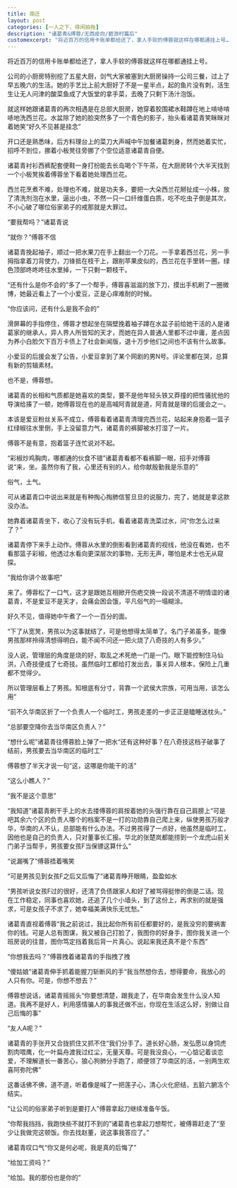 ```yaml
---
title: 南迁
layout: post
categories: [一人之下，得闲拍拖]
description: "诸葛青&傅蓉/无西皮向/碧游村篇后"
customexcerpt: "将近百万的信用卡账单都给还了，拿人手软的傅蓉就这样在哪都通挂上号…"
---
```


将近百万的信用卡账单都给还了，拿人手软的傅蓉就这样在哪都通挂上号。

公司的小厨房特别挖了五星大厨，剑气大家被塞到大厨房操持一公司三餐，过上了早五晚六的生活。她的手艺比上前大厨好了不是一星半点，起的鱼片没有刺，活生生让无人问津的酸菜鱼成了大饭堂的拿手菜，去晚了只剩下汤汁泡饭。

就这样她跟诸葛青的再次相遇是在总部大厨房，她穿着胶围裙水鞋蹲在地上啃哧啃哧地洗西兰花。水盆除了她的脸突然多了一个青色的影子，抬头看诸葛青笑眯眯对着她笑“好久不见甚是挂念”

开口还是熟悉味，后方料理台上的菜刀大声喊中午加餐诸葛刺身，然而她着实忙，招呼不到位，挪着小板凳往旁挪了个空位适意诸葛青自便。

诸葛青衬衫西裤配套便鞋一身打扮能去长岛喝个下午茶，在大厨房转个大半天找到一个小板凳挨着傅蓉坐下看着她处理西兰花。

西兰花烹煮不难，处理也不难，就是功夫多，要把一大朵西兰花掰扯成一小株，放了清洗剂泡在水里，逼出小虫，不然一只一口纤维蛋白质，吃不吃虫子倒是其次，不小心破了哪位俗家弟子的戒那就是大罪过。

“要我帮吗？”诸葛青说

“就你？”傅蓉不信

诸葛青挽起袖子，顺过一把水果刀在手上翻出一个刀花。一手拿着西兰花，另一手拇指拿着刀背使力，刀锋抵在枝干上，跟削苹果皮似的，西兰花在手里转一圈，绿色顶部咚咚咚往水里掉，一下只剩一颗枝干。

“还有什么是你不会的”多了一个帮手，傅蓉喜滋滋的放下刀，摸出手机刷了一圈微博，她最近看上了一个小爱豆，正是心痒难耐的时候。

“你应该问，还有什么是我不会的”

滑屏幕的手指停住，傅蓉才想起坐在隔壁挽着袖子蹲在水盆子前给她干活的人是诸葛家的继承人，异人界人所皆知的天才，而她在异人普通人里都不过中庸，差点因为养小白脸欠下百万卡债上了社会新闻版，退十万步他们之间也不该有什么故事。

小爱豆的后援会发了公告，小爱豆拿到了某个网剧的男N号。评论里都在哭，总算有新的剪辑素材。

也不是，傅蓉想。

诸葛青的长相和气质都是她喜欢的类型，要不是他年轻头铁又莽撞的把性骚扰他的导演给揍了一顿，她傅蓉现在也的是高喊阿青就是道，阿青就是理的后援会之一。

本该是爱豆粉丝关系不成立，傅蓉看着诸葛青清理完西兰花，站起来身抱着一篮子红绿椒往水里倒，手上没留意力气，诸葛青的裤脚被水打湿了一片。

傅蓉不是有意，抱着篮子连忙说对不起。

“彩椒炒鸡胸肉，哪都通的伙食不错”诸葛青看都不看裤脚一眼，招手对傅蓉说“来，坐。虽然你有了我，心里还有别的人，给你献殷勤我是乐意的”

俗气，土气。

可从诸葛青口中说出来就是有种掏心掏肺信誓旦旦的说服力，完了，她就是拿这款没办法。

她靠着诸葛青坐下，收心了没有玩手机，看着诸葛青洗菜过水，问“你怎么过来了？”

诸葛青停下来手上动作。傅蓉从水里的倒影看到诸葛青的视线，他没在看她，也不看那篮子彩椒，他透过水看向更深层次的事物，无形无声，哪怕是术士也无从窥探。

“我给你讲个故事吧”

来了。傅蓉松了一口气，这才是跟她互相掀开伤疤交换一段说不清道不明情谊的诸葛青，不是爱豆不是天才，会痛会困会饿，平凡俗气的一塌糊涂。

好久不见，值得她中午煮了一个一百分的面。

“下了从宽凳，男孩以为这事就结了，可是他想得太简单了。名门子弟虽多，能像男孩那样拎得清想得明白，能不闻不问还一把火烧了八奇技的人有多少。”

没人说，管理层的角度是烧的好，取乱之术死绝一门是一门。眼下能控制住马仙洪，八奇技便成了七奇技。虽然临时工都给打发出去，事关异人根本，保险上几重都不觉得少。

所以管理层看上了男孩。知根底有分寸，背靠一个武侯大宗族，可用当用，该怎么用”

“前不久华南区折了一个负责人一个临时工，男孩走差的一步正正是瞌睡送枕头。”

“总部要空降你去当华南区负责人？”

“想什么呢”诸葛青往傅蓉脸上弹了一把水“还有这种好事？在八奇技这档子破事了结前，男孩要去当华南区的临时工”

傅蓉想了半天才说一句“这，这哪是你能干的活”

“这么小瞧人？”

“我不是这个意思”

“我知道”诸葛青刷干手上的水去搂傅蓉的肩按着她的头强行靠在自己肩膀上“可是吧其余六个区的负责人哪个的档案不是一打的功勋靠自己爬上来，纵使男孩万般才华，华南的人不认，总部能有什么办法。不过男孩得了一点好，他虽然是临时工，因他也是自己的负责人，只对董事长汇报。华北的张楚岚都能捞到一个龙虎山前关门弟子当帮手，男孩要女孩F当保镖这算什么”

“说漏嘴了”傅蓉捂着嘴笑

“可是男孩见到女孩F之后又后悔了”诸葛青睁开眼睛，盈盈如水

“男孩听说女孩F过的很好，还清了负债跟家人和好了被骂得挺惨的倒是二话。现在工作稳定，同事也喜欢她，还追了几个小墙头，到了这份上，再求别的就是强求，可是女孩子不求了，她幸福美满快乐无忧愁。”

诸葛青直视着傅蓉“我之前说过，我比起你所有前任都要好的，是我没穷的要祸害你的钱。可是人总有图谋，我又被自己打脸了，我图你的好身手，图你我关进一个班房说的往昔，图你笃定挡着我后背一片真心。说起来我还真不是个东西”

“你想我去吗？”傅蓉拽着诸葛青的手指拽了拽

“傻姑娘”诸葛青伸手抓着能握刀斩断风的手“我当然想你去，想得要命，我放心的人只有你。可是，你想不想去？”

傅蓉想说话，诸葛青摇摇头“你要想清楚，跟我走了，在华南会发生什么没人知道。我再不是好人，利用感情骗人的事我还做不出，你现在生活这么好，别做让自己后悔的事”

“友人A呢？”

诸葛青的手张开又合拢抓住又抓不住“我们分手了。道长好心肠，发弘愿以身饲虎割肉喂鹰，化一叶扁舟渡我过红尘，无量天尊。可是我没良心，一心惦记着谈恋爱，不理解道长一番苦心，狼心狗肺分手跑了，顺便领了华南区的活，一别两生欢喜阿弥陀佛”

这番话佛不佛，道不道，听着像是喊了一把莲子心，清心火化瘀结，五脏六腑冻个结实。

“让公司的俗家弟子听到是要打人”傅蓉拿起刀继续准备午饭。

“你帮我挡挡，我跑快些不就打不到的”诸葛青也拿起刀想帮忙，被傅蓉赶走了“至少让我做完这顿饭。你去找赵董，说这事我答应了。”

诸葛青叹口气“你又是何必呢，我是真的后悔了”

“给加工资吗？”

“给加。我的那份也是你的”
